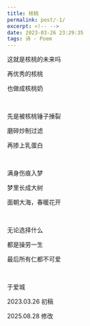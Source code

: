 ```yaml
---
title: 核桃
permalink: post/-1/
excerpt: <!-- -->
date: 2023-03-26 23:29:35
tags: 诗 - Poem
---
```


这就是核桃的未来吗

再优秀的核桃

也做成核桃奶

<br>

先是被核桃锤子捶裂

磨碎炒制过滤

再掺上乳蛋白

<br>

满身伤痕入梦

梦里长成大树

面朝大海，春暖花开

<br>

无论选择什么

都是操劳一生

最后所有仁都不可爱

<br>

于爱城

2023.03.26 初稿

2025.08.28 修改
